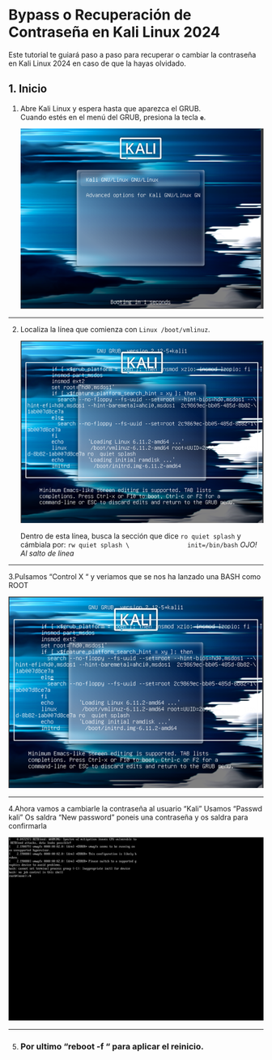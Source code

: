 # Bypass o Recuperación de Contraseña en Kali Linux 2024

Este tutorial te guiará paso a paso para recuperar o cambiar la contraseña en Kali Linux 2024 en caso de que la hayas olvidado.

## 1. Inicio

1. Abre Kali Linux y espera hasta que aparezca el GRUB.  
   Cuando estés en el menú del GRUB, presiona la tecla **`e`**.
   
   ![GRUB después de presionar "e"](foto1.png)

---

2. Localiza la línea que comienza con `Linux /boot/vmlinuz`.
  
   ![Línea de configuración del kernel](foto2.png)

   Dentro de esta línea, busca la sección que dice `ro quiet splash` y cámbiala por: `rw quiet splash \               
init=/bin/bash`            *OJO! Al salto de linea*

---

3.Pulsamos “Control X “ y veriamos que se nos ha lanzado una BASH como ROOT

   ![Bash como Root](foto3.png)

---

4.Ahora vamos a cambiarle la contraseña al usuario “Kali”
Usamos “Passwd kali”
Os saldra “New password” poneis una contraseña y os saldra para confirmarla

 ![Passwd nueva](foto4.png)

---
 
5. ### Por ultimo “reboot -f “ para aplicar el reinicio.
   
   
